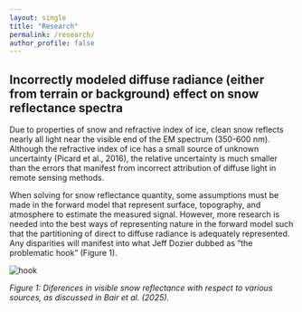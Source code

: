 ```yaml
---
layout: single
title: "Research"
permalink: /research/
author_profile: false
---
```


## Incorrectly modeled diffuse radiance (either from terrain or background) effect on snow reflectance spectra

Due to properties of snow and refractive index of ice, clean snow reflects nearly all light near the visible end of the EM spectrum (350-600 nm). Although the refractive index of ice has a small source of unknown uncertainty (Picard et al., 2016), the relative uncertainty is much smaller than the errors that manifest from incorrect attribution of diffuse light in remote sensing methods.

When solving for snow reflectance quantity, some assumptions must be made in the forward model that represent surface, topography, and atmosphere to estimate the measured signal. However, more research is needed into the best ways of representing nature in the forward model such that the partitioning of direct to diffuse radiance is adequately represented. Any disparities will manifest into what Jeff Dozier dubbed as “the problematic hook” (Figure 1). 



![hook](https://tc.copernicus.org/articles/19/2315/2025/tc-19-2315-2025-f03.png)

*Figure 1: Diferences in visible snow reflectance with respect to various sources, as discussed in Bair et al. (2025).*
